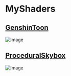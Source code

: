 # MyShaders

## [GenshinToon](https://github.com/Ken-In/MyShaders/tree/main/GenshinToon)
![image](https://user-images.githubusercontent.com/55162087/226932605-2f95733b-0e60-41f0-83a1-331d8c26e5c8.png)

## [ProceduralSkybox](https://github.com/Ken-In/MyShaders/tree/main/ProceduralSkybox)
![image](https://github.com/Ken-In/MyShaders/assets/55162087/b0645f75-7820-430a-90c3-ccb012d91504)

